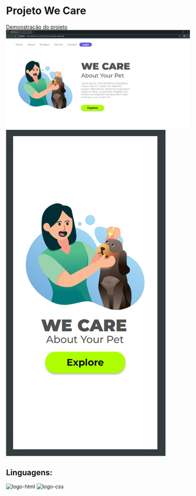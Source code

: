 <h1>Projeto We Care</h1>
<a href="https://hitech-igor.github.io/Projeto-CSS-HTML-responsivo/">Demonstração do projeto</a>
<img src="https://github.com/Hitech-Igor/Projeto-CSS-HTML-responsivo/blob/master/img/desktop.png?raw=true" alt="foto-projeto-para-desktop" />
<img src="https://github.com/Hitech-Igor/Projeto-CSS-HTML-responsivo/blob/master/img/mobile.png?raw=true" alt="foto-projeto-para-mobile" />

<h2>Linguagens:</h2>
<img src="https://img.shields.io/badge/HTML5-E34F26?style=for-the-badge&logo=html5&logoColor=white" alt="logo-html"/>
<img src="https://img.shields.io/badge/CSS3-1572B6?style=for-the-badge&logo=css3&logoColor=white" alt="logo-css"/>
